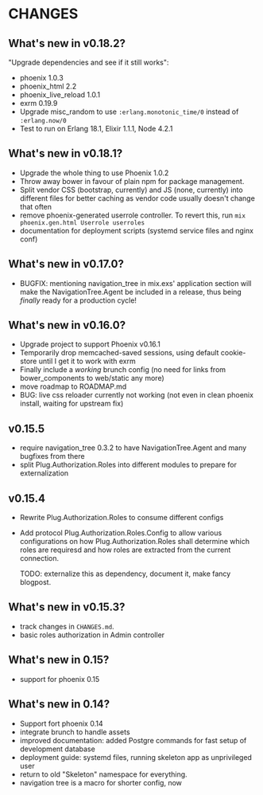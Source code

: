 # CHANGES

## What's new in v0.18.2?

"Upgrade dependencies and see if it still works":

- phoenix 1.0.3
- phoenix_html 2.2
- phoenix_live_reload 1.0.1
- exrm 0.19.9
- Upgrade misc_random to use `:erlang.monotonic_time/0` instead of `:erlang.now/0`
- Test to run on Erlang 18.1, Elixir 1.1.1, Node 4.2.1

## What's new in v0.18.1?

- Upgrade the whole thing to use Phoenix 1.0.2
- Throw away bower in favour of plain npm for package management.
- Split vendor CSS (bootstrap, currently) and JS (none, currently) into
  different files for better caching as vendor code usually doesn't change that
  often
- remove phoenix-generated userrole controller. To revert this, run `mix
  phoenix.gen.html Userrole userroles`
- documentation for deployment scripts (systemd service files and nginx conf)

## What's new in v0.17.0?

- BUGFIX: mentioning navigation_tree in mix.exs' application section will make
  the NavigationTree.Agent be included in a release, thus being _finally_ ready
  for a production cycle!

## What's new in v0.16.0?

- Upgrade project to support Phoenix v0.16.1
- Temporarily drop memcached-saved sessions, using default cookie-store until I get it to work with exrm
- Finally include a _working_ brunch config (no need for links from bower_components to web/static any more)
- move roadmap to ROADMAP.md
- BUG: live css reloader currently not working (not even in clean phoenix install, waiting for upstream fix)

## v0.15.5

 - require navigation_tree 0.3.2 to have NavigationTree.Agent and many bugfixes from there
 - split Plug.Authorization.Roles into different modules to prepare for externalization

## v0.15.4

 - Rewrite Plug.Authorization.Roles to consume different configs
 - Add protocol Plug.Authorization.Roles.Config to allow various configurations on how 
   Plug.Authorization.Roles shall determine which roles are requiresd and how roles are 
   extracted from the current connection. 
   
   TODO: externalize this as dependency, document it, make fancy blogpost.

## What's new in v0.15.3?

- track changes in `CHANGES.md`.
- basic roles authorization in Admin controller

## What's new in 0.15?

- support for phoenix 0.15

## What's new in 0.14?

- Support fort phoenix 0.14 
- integrate brunch to handle assets
- improved documentation: added Postgre commands for fast setup of development database
- deployment guide: systemd files, running skeleton app as unprivileged user
- return to old "Skeleton" namespace for everything.
- navigation tree is a macro for shorter config, now

